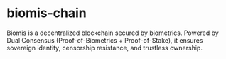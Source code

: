 # biomis-chain
Biomis is a decentralized blockchain secured by biometrics. Powered by Dual Consensus (Proof-of-Biometrics + Proof-of-Stake), it ensures sovereign identity, censorship resistance, and trustless ownership.

